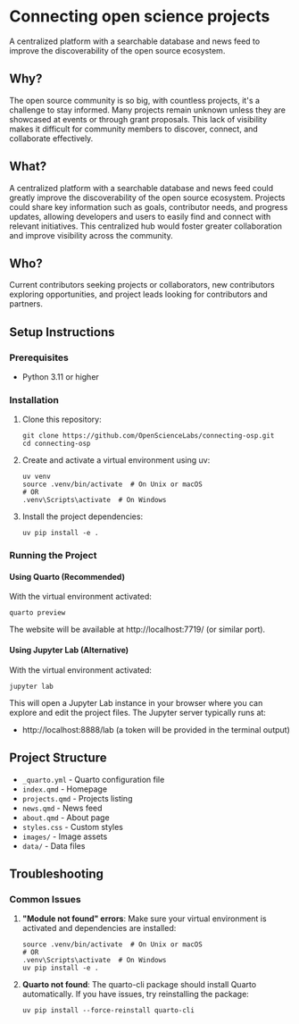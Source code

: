 # Connecting open science projects

A centralized platform with a searchable database and news feed to improve the discoverability of the open source ecosystem.

## Why?

The open source community is so big, with countless projects, it's a challenge to stay informed. Many projects remain unknown unless they are showcased at events or through grant proposals. This lack of visibility makes it difficult for community members to discover, connect, and collaborate effectively.

## What?

A centralized platform with a searchable database and news feed could greatly improve the discoverability of the open source ecosystem. Projects could share key information such as goals, contributor needs, and progress updates, allowing developers and users to easily find and connect with relevant initiatives. This centralized hub would foster greater collaboration and improve visibility across the community.

## Who?

Current contributors seeking projects or collaborators, new contributors exploring opportunities, and project leads looking for contributors and partners.

## Setup Instructions

### Prerequisites
- Python 3.11 or higher

### Installation

1. Clone this repository:
   ```
   git clone https://github.com/OpenScienceLabs/connecting-osp.git
   cd connecting-osp
   ```

2. Create and activate a virtual environment using uv:
   ```
   uv venv
   source .venv/bin/activate  # On Unix or macOS
   # OR
   .venv\Scripts\activate  # On Windows
   ```

3. Install the project dependencies:
   ```
   uv pip install -e .
   ```

### Running the Project

#### Using Quarto (Recommended)

With the virtual environment activated:

```
quarto preview
```

The website will be available at http://localhost:7719/ (or similar port).

#### Using Jupyter Lab (Alternative)

With the virtual environment activated:

```
jupyter lab
```

This will open a Jupyter Lab instance in your browser where you can explore and edit the project files. The Jupyter server typically runs at:
- http://localhost:8888/lab (a token will be provided in the terminal output)

## Project Structure

- `_quarto.yml` - Quarto configuration file
- `index.qmd` - Homepage
- `projects.qmd` - Projects listing
- `news.qmd` - News feed
- `about.qmd` - About page
- `styles.css` - Custom styles
- `images/` - Image assets
- `data/` - Data files

## Troubleshooting

### Common Issues

1. **"Module not found" errors**: Make sure your virtual environment is activated and dependencies are installed:
   ```
   source .venv/bin/activate  # On Unix or macOS
   # OR
   .venv\Scripts\activate  # On Windows
   uv pip install -e .
   ```

2. **Quarto not found**: The quarto-cli package should install Quarto automatically. If you have issues, try reinstalling the package:
   ```
   uv pip install --force-reinstall quarto-cli
   ```
